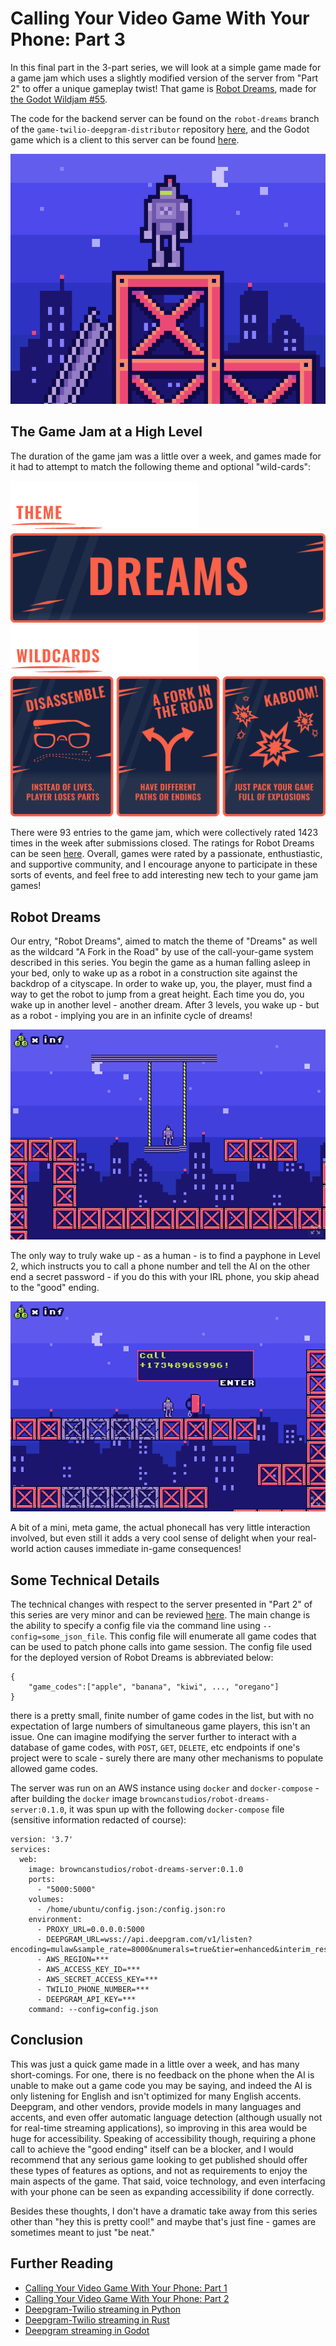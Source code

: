 # Calling Your Video Game With Your Phone: Part 3

In this final part in the 3-part series, we will look at a simple game
made for a game jam which uses a slightly modified version of the server
from "Part 2" to offer a unique gameplay twist! That game is
[Robot Dreams](https://browncanstudios.itch.io/robot-dreams),
made for [the Godot Wildjam #55](https://itch.io/jam/godot-wild-jam-55).

The code for the backend server can be found on the `robot-dreams` branch
of the `game-twilio-deepgram-distributor` repository [here](https://github.com/deepgram-devs/game-twilio-deepgram-distributor/tree/robot-dreams),
and the Godot game which is a client to this server can be found [here](https://github.com/nikolawhallon/RobotDreams).

![Robot Dreams icon](README_assets/robot_dreams_itch_icon.png)

## The Game Jam at a High Level

The duration of the game jam was a little over a week, and games made
for it had to attempt to match the following theme
and optional "wild-cards":

![Theme icon](README_assets/theme.png)
![The theme: Dreams](README_assets/dreams.png)
![Wildcard icon](README_assets/wildcards.png)
![The wildcards: "Disassemble," "A Fork in the Road," "Kaboom!"](README_assets/threewildcards.png)

There were 93 entries to the game jam, which were collectively rated 1423 times in the week after
submissions closed. The ratings for Robot Dreams can be seen [here](https://itch.io/jam/godot-wild-jam-55/rate/1964316).
Overall, games were rated by a passionate, enthustiastic, and supportive community, and I
encourage anyone to participate in these sorts of events, and feel free to add interesting new tech
to your game jam games!

## Robot Dreams

Our entry, "Robot Dreams", aimed to match the theme of "Dreams" as well as the wildcard "A Fork in the Road"
by use of the call-your-game system described in this series. You begin the game
as a human falling asleep in your bed, only to wake up as a robot in a construction site
against the backdrop of a cityscape. In order to wake up, you, the player, must find a way to
get the robot to jump from a great height. Each time you do, you wake up in another level - another dream.
After 3 levels, you wake up - but as a robot - implying you are in an infinite cycle of dreams!

![Robot Dreams screenshot](README_assets/robot_dreams_screenshot_1.png)

The only way to truly wake up - as a human - is to find a payphone in Level 2, which instructs you to
call a phone number and tell the AI on the other end a secret password - if you do this with your
IRL phone, you skip ahead to the "good" ending.

![Robot Dreams screenshot showing payphone](README_assets/robot_dreams_screenshot_2.png)

A bit of a mini, meta game, the actual phonecall has very little interaction involved, but even still
it adds a very cool sense of delight when your real-world action causes immediate in-game consequences!

## Some Technical Details

The technical changes with respect to the server presented in "Part 2" of this series are very
minor and can be reviewed [here](https://github.com/deepgram-devs/game-twilio-deepgram-distributor/pull/4).
The main change is the ability to specify a config file via the command line using `--config=some_json_file`.
This config file will enumerate all game codes that can be used to patch phone calls into game session.
The config file used for the deployed version of Robot Dreams is abbreviated below:

```
{
    "game_codes":["apple", "banana", "kiwi", ..., "oregano"]
}
```

there is a pretty small, finite number of game codes in the list, but with no expectation of large numbers
of simultaneous game players, this isn't an issue. One can imagine modifying the server further to
interact with a database of game codes, with `POST`, `GET`, `DELETE`, etc endpoints if one's project were
to scale - surely there are many other mechanisms to populate allowed game codes.

The server was run on an AWS instance using `docker` and `docker-compose` - after building
the `docker` image `browncanstudios/robot-dreams-server:0.1.0`, it was spun up with the following `docker-compose`
file (sensitive information redacted of course):

```
version: '3.7'
services:
  web:
    image: browncanstudios/robot-dreams-server:0.1.0
    ports:
      - "5000:5000"
    volumes:
      - /home/ubuntu/config.json:/config.json:ro
    environment:
      - PROXY_URL=0.0.0.0:5000
      - DEEPGRAM_URL=wss://api.deepgram.com/v1/listen?encoding=mulaw&sample_rate=8000&numerals=true&tier=enhanced&interim_results=true
      - AWS_REGION=***
      - AWS_ACCESS_KEY_ID=***
      - AWS_SECRET_ACCESS_KEY=***
      - TWILIO_PHONE_NUMBER=***
      - DEEPGRAM_API_KEY=***
    command: --config=config.json
```

## Conclusion

This was just a quick game made in a little over a week, and has many short-comings. For one, there is no feedback on the phone
when the AI is unable to make out a game code you may be saying, and indeed the AI is only listening for English and isn't optimized
for many English accents. Deepgram, and other vendors, provide models in many languages and accents, and even offer automatic language
detection (although usually not for real-time streaming applications), so improving in this area would be huge for
accessibility. Speaking of accessibility though, requiring a phone call to achieve the "good ending" itself can be a blocker,
and I would recommend that any serious game looking to get published should offer these types of features as options, and not
as requirements to enjoy the main aspects of the game. That said, voice technology, and even interfacing with your phone
can be seen as expanding accessibility if done correctly.

Besides these thoughts, I don't have a dramatic take away from this series other than "hey this is pretty cool!" and maybe
that's just fine - games are sometimes meant to just "be neat."

## Further Reading

* [Calling Your Video Game With Your Phone: Part 1](https://github.com/deepgram-devs/game-twilio-deepgram-distributor/tree/stt)
* [Calling Your Video Game With Your Phone: Part 2](https://github.com/deepgram-devs/game-twilio-deepgram-distributor/tree/tts)
* [Deepgram-Twilio streaming in Python](https://blog.deepgram.com/deepgram-twilio-streaming/)
* [Deepgram-Twilio streaming in Rust](https://blog.deepgram.com/deepgram-twilio-streaming-rust/)
* [Deepgram streaming in Godot](https://blog.deepgram.com/deepgram-godot-tutorial/)

